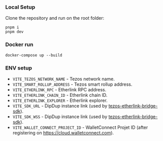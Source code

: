 ### Local Setup

Clone the repository and run on the root folder:

```
pnpm i
pnpm dev
```

### Docker run
```
docker-compose up --build
```

### ENV setup
* `VITE_TEZOS_NETWORK_NAME` - Tezos network name.
* `VITE_SMART_ROLLUP_ADDRESS` - Tezos smart rollup address.
* `VITE_ETHERLINK_RPC` - Etherlink RPC address.
* `VITE_ETHERLINK_CHAIN_ID` - Etherlink chain ID.
* `VITE_ETHERLINK_EXPLORER` - Etherlink explorer.
* `VITE_SDK_URL` - DipDup instance link (used by [tezos-etherlink-bridge-sdk](https://github.com/baking-bad/tezos-etherlink-bridge-ts-sdk)).
* `VITE_SDK_WSS` - DipDup instance link (used by [tezos-etherlink-bridge-sdk](https://github.com/baking-bad/tezos-etherlink-bridge-ts-sdk)).
* `VITE_WALLET_CONNECT_PROJECT_ID` - WalletConnect Projet ID (after registering on https://cloud.walletconnect.com).
